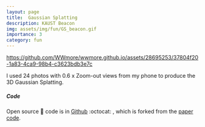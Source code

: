 ```yaml
---
layout: page
title:  Gaussian Splatting
description: KAUST Beacon
img: assets/img/fun/GS_beacon.gif
importance: 3
category: fun
---
```



https://github.com/WWmore/wwmore.github.io/assets/28695253/37804f20-1a83-4ca9-98b4-c3623bdb3e7c

<div class="caption">
    I used 24 photos with 0.6 x Zoom-out views from my phone to produce the 3D Gaussian Splatting. 
</div>


##### <i class='fa fa-code'>Code</i>
Open source :snake: code is in [Github](https://github.com/WWmore/gaussian-splatting) :octocat: , which is forked from the [paper code](https://github.com/graphdeco-inria/gaussian-splatting).
